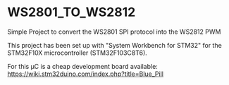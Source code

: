 # WS2801_TO_WS2812
Simple Project to convert the WS2801 SPI protocol into the WS2812 PWM

This project has been set up with "System Workbench for STM32" for the 
STM32F10X microcontroller (STM32F103C8T6).

For this µC is a cheap development board available:
https://wiki.stm32duino.com/index.php?title=Blue_Pill
